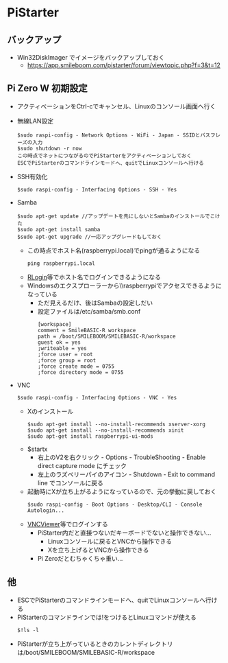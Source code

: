 # PiStarter

## バックアップ
- Win32DiskImager でイメージをバックアップしておく
    - https://app.smileboom.com/pistarter/forum/viewtopic.php?f=3&t=12

## Pi Zero W 初期設定
- アクティベーションをCtrl-cでキャンセル、Linuxのコンソール画面へ行く
- 無線LAN設定
    ~~~
    $sudo raspi-config - Network Options - WiFi - Japan - SSIDとパスフレーズの入力
    $sudo shutdown -r now
    この時点でネットにつながるのでPiStarterをアクティベーションしておく
    ESCでPiStarterのコマンドラインモードへ、quitでLinuxコンソールへ行ける
    ~~~

- SSH有効化
    ~~~
    $sudo raspi-config - Interfacing Options - SSH - Yes
    ~~~

- Samba
    ~~~
    $sudo apt-get update //アップデートを先にしないとSambaのインストールでこけた
    $sudo apt-get install samba
    $sudo apt-get upgrade //一応アップグレードもしておく
    ~~~
    - この時点でホスト名(raspberrypi.local)でpingが通るようになる
        ~~~
        ping raspberrypi.local
        ~~~
    - [RLogin](http://nanno.dip.jp/softlib/man/rlogin/)等でホスト名でログインできるようになる        
    - Windowsのエクスプローラーから\\\raspberrypiでアクセスできるようになっている
        - ただ見えるだけ、後はSambaの設定しだい
        - 設定ファイルは/etc/samba/smb.conf
            ~~~
            [workspace]
            comment = SmileBASIC-R workspace
            path = /boot/SMILEBOOM/SMILEBASIC-R/workspace
            guest ok = yes
            ;writeable = yes
            ;force user = root
            ;force group = root
            ;force create mode = 0755
            ;force directory mode = 0755
            ~~~
- VNC
    ~~~
    $sudo raspi-config - Interfacing Options - VNC - Yes
    ~~~
    - Xのインストール
        ~~~
        $sudo apt-get install --no-install-recommends xserver-xorg
        $sudo apt-get install --no-install-recommends xinit
        $sudo apt-get install raspberrypi-ui-mods
        ~~~
    - $startx
        - 右上のV2を右クリック - Options - TroubleShooting - Enable direct capture mode にチェック
        - 左上のラズベリーパイのアイコン - Shutdown - Exit to command line でコンソールに戻る
    - 起動時にXが立ち上がるようになっているので、元の挙動に戻しておく
        ~~~
        $sudo raspi-config - Boot Options - Desktop/CLI - Console Autologin... 
        ~~~
    - [VNCViewer](https://www.realvnc.com/en/connect/download/viewer/)等でログインする
        - PiStarter内だと直接つないだキーボードでないと操作できない…
            - Linuxコンソールに戻るとVNCから操作できる
            - Xを立ち上げるとVNCから操作できる
        - Pi Zeroだとむちゃくちゃ重い…

## 他
- ESCでPiStarterのコマンドラインモードへ、quitでLinuxコンソールへ行ける
- PiStarterのコマンドラインでは!をつけるとLinuxコマンドが使える
    ~~~
    $!ls -l
    ~~~
- PiStarterが立ち上がっているときのカレントディレクトリは/boot/SMILEBOOM/SMILEBASIC-R/workspace
